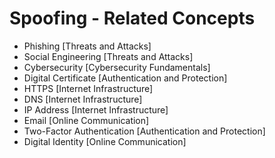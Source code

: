 # Spoofing - Related Concepts

- Phishing [Threats and Attacks]
- Social Engineering [Threats and Attacks]
- Cybersecurity [Cybersecurity Fundamentals]
- Digital Certificate [Authentication and Protection]
- HTTPS [Internet Infrastructure]
- DNS [Internet Infrastructure]
- IP Address [Internet Infrastructure]
- Email [Online Communication]
- Two-Factor Authentication [Authentication and Protection]
- Digital Identity [Online Communication]
